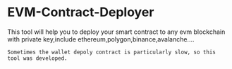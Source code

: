 # EVM-Contract-Deployer
This tool will help you to deploy your smart contract to any evm blockchain with private key,include ethereum,polygon,binance,avalanche....

``
Sometimes the wallet depoly contract is particularly slow, so this tool was developed.
``
